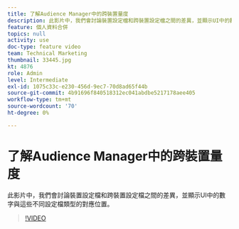 ```yaml
---
title: 了解Audience Manager中的跨裝置量度
description: 此影片中，我們會討論裝置設定檔和跨裝置設定檔之間的差異，並顯示UI中的數字與這些不同設定檔類型的對應位置。
feature: 個人資料合併
topics: null
activity: use
doc-type: feature video
team: Technical Marketing
thumbnail: 33445.jpg
kt: 4876
role: Admin
level: Intermediate
exl-id: 1075c33c-e230-456d-9ec7-70d8ad65f44b
source-git-commit: 4b91696f840518312ec041abdbe5217178aee405
workflow-type: tm+mt
source-wordcount: '70'
ht-degree: 0%

---
```


# 了解Audience Manager中的跨裝置量度

此影片中，我們會討論裝置設定檔和跨裝置設定檔之間的差異，並顯示UI中的數字與這些不同設定檔類型的對應位置。

>[!VIDEO](https://video.tv.adobe.com/v/33445/?quality=12)
